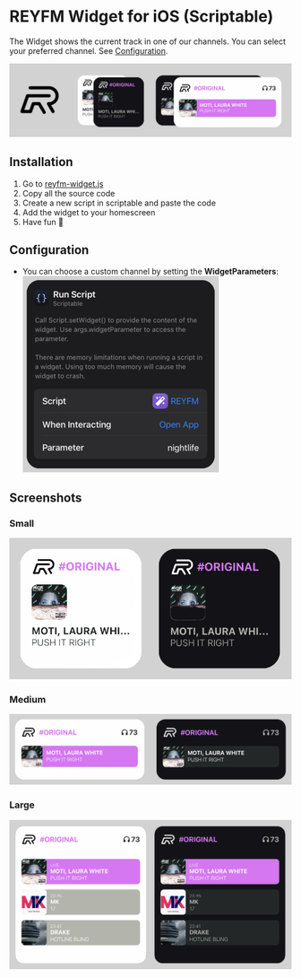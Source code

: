 # REYFM Widget for iOS (Scriptable)
The Widget shows the current track in one of our channels. You can select your preferred channel. See [Configuration](https://github.com/Laennart/reyfm-widget#configuration).

![Banner](https://raw.githubusercontent.com/Laennart/reyfm-widget/main/assets/banner.png)

## Installation
1. Go to [reyfm-widget.js](https://raw.githubusercontent.com/Laennart/reyfm-widget/main/reyfm-widget.js)
2. Copy all the source code
3. Create a new script in scriptable and paste the code
4. Add the widget to your homescreen
5. Have fun 🎉

## Configuration
- You can choose a custom channel by setting the **WidgetParameters**:
![WidgetParameter](https://raw.githubusercontent.com/Laennart/reyfm-widget/main/assets/WidgetParameters.png)

## Screenshots
### Small
![Small](https://raw.githubusercontent.com/Laennart/reyfm-widget/main/assets/Small.png)

### Medium
![Medium](https://raw.githubusercontent.com/Laennart/reyfm-widget/main/assets/Medium.png)

### Large
![Large](https://raw.githubusercontent.com/Laennart/reyfm-widget/main/assets/Large.png)
